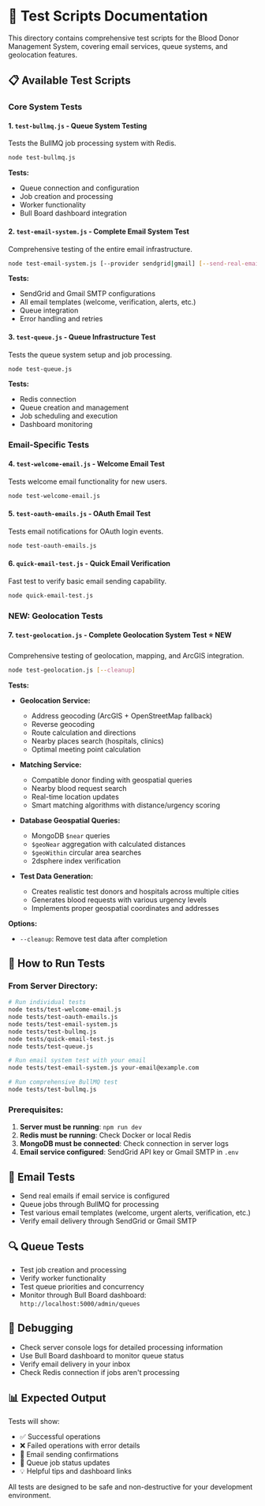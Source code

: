 # 🧪 Test Scripts Documentation

This directory contains comprehensive test scripts for the Blood Donor Management System, covering email services, queue systems, and geolocation features.

## 📋 Available Test Scripts

### Core System Tests

#### 1. `test-bullmq.js` - Queue System Testing

Tests the BullMQ job processing system with Redis.

```bash
node test-bullmq.js
```

**Tests:**

- Queue connection and configuration
- Job creation and processing
- Worker functionality
- Bull Board dashboard integration

#### 2. `test-email-system.js` - Complete Email System Test

Comprehensive testing of the entire email infrastructure.

```bash
node test-email-system.js [--provider sendgrid|gmail] [--send-real-emails]
```

**Tests:**

- SendGrid and Gmail SMTP configurations
- All email templates (welcome, verification, alerts, etc.)
- Queue integration
- Error handling and retries

#### 3. `test-queue.js` - Queue Infrastructure Test

Tests the queue system setup and job processing.

```bash
node test-queue.js
```

**Tests:**

- Redis connection
- Queue creation and management
- Job scheduling and execution
- Dashboard monitoring

### Email-Specific Tests

#### 4. `test-welcome-email.js` - Welcome Email Test

Tests welcome email functionality for new users.

```bash
node test-welcome-email.js
```

#### 5. `test-oauth-emails.js` - OAuth Email Test

Tests email notifications for OAuth login events.

```bash
node test-oauth-emails.js
```

#### 6. `quick-email-test.js` - Quick Email Verification

Fast test to verify basic email sending capability.

```bash
node quick-email-test.js
```

### NEW: Geolocation Tests

#### 7. `test-geolocation.js` - Complete Geolocation System Test ⭐ **NEW**

Comprehensive testing of geolocation, mapping, and ArcGIS integration.

```bash
node test-geolocation.js [--cleanup]
```

**Tests:**

- **Geolocation Service:**

  - Address geocoding (ArcGIS + OpenStreetMap fallback)
  - Reverse geocoding
  - Route calculation and directions
  - Nearby places search (hospitals, clinics)
  - Optimal meeting point calculation

- **Matching Service:**

  - Compatible donor finding with geospatial queries
  - Nearby blood request search
  - Real-time location updates
  - Smart matching algorithms with distance/urgency scoring

- **Database Geospatial Queries:**

  - MongoDB `$near` queries
  - `$geoNear` aggregation with calculated distances
  - `$geoWithin` circular area searches
  - 2dsphere index verification

- **Test Data Generation:**
  - Creates realistic test donors and hospitals across multiple cities
  - Generates blood requests with various urgency levels
  - Implements proper geospatial coordinates and addresses

**Options:**

- `--cleanup`: Remove test data after completion

## 🚀 How to Run Tests

### From Server Directory:

```bash
# Run individual tests
node tests/test-welcome-email.js
node tests/test-oauth-emails.js
node tests/test-email-system.js
node tests/test-bullmq.js
node tests/quick-email-test.js
node tests/test-queue.js

# Run email system test with your email
node tests/test-email-system.js your-email@example.com

# Run comprehensive BullMQ test
node tests/test-bullmq.js
```

### Prerequisites:

1. **Server must be running**: `npm run dev`
2. **Redis must be running**: Check Docker or local Redis
3. **MongoDB must be connected**: Check connection in server logs
4. **Email service configured**: SendGrid API key or Gmail SMTP in `.env`

## 📧 Email Tests

- Send real emails if email service is configured
- Queue jobs through BullMQ for processing
- Test various email templates (welcome, urgent alerts, verification, etc.)
- Verify email delivery through SendGrid or Gmail SMTP

## 🔍 Queue Tests

- Test job creation and processing
- Verify worker functionality
- Test queue priorities and concurrency
- Monitor through Bull Board dashboard: `http://localhost:5000/admin/queues`

## 🐛 Debugging

- Check server console logs for detailed processing information
- Use Bull Board dashboard to monitor queue status
- Verify email delivery in your inbox
- Check Redis connection if jobs aren't processing

## 📊 Expected Output

Tests will show:

- ✅ Successful operations
- ❌ Failed operations with error details
- 📧 Email sending confirmations
- 🎯 Queue job status updates
- 💡 Helpful tips and dashboard links

All tests are designed to be safe and non-destructive for your development environment.
